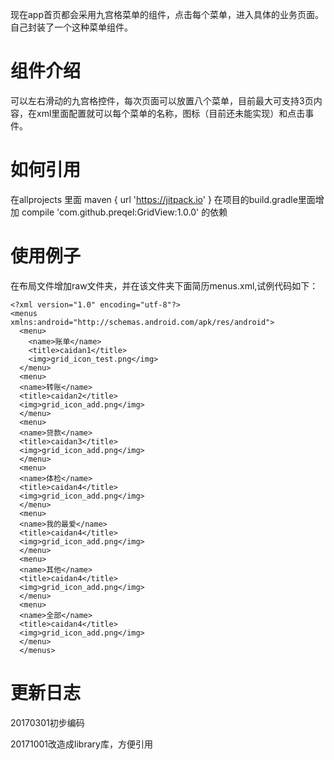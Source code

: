 现在app首页都会采用九宫格菜单的组件，点击每个菜单，进入具体的业务页面。自己封装了一个这种菜单组件。
# 组件介绍
可以左右滑动的九宫格控件，每次页面可以放置八个菜单，目前最大可支持3页内容，在xml里面配置就可以每个菜单的名称，图标（目前还未能实现）和点击事件。
# 如何引用
在allprojects 里面 maven { url 'https://jitpack.io' }
在项目的build.gradle里面增加 compile 'com.github.preqel:GridView:1.0.0' 的依赖
# 使用例子
在布局文件增加raw文件夹，并在该文件夹下面简历menus.xml,试例代码如下：
```
<?xml version="1.0" encoding="utf-8"?>
<menus    xmlns:android="http://schemas.android.com/apk/res/android">    
  <menu>   
    <name>账单</name>            
    <title>caidan1</title>        
    <img>grid_icon_test.png</img>    
  </menu>    
  <menu>      
  <name>转账</name>        
  <title>caidan2</title>       
  <img>grid_icon_add.png</img>    
  </menu>    
  <menu>        
  <name>贷款</name>       
  <title>caidan3</title>       
  <img>grid_icon_add.png</img>    
  </menu>   
  <menu>        
  <name>体检</name>       
  <title>caidan4</title>       
  <img>grid_icon_add.png</img>   
  </menu>  
  <menu>       
  <name>我的最爱</name>      
  <title>caidan4</title>       
  <img>grid_icon_add.png</img>    
  </menu>  
  <menu>       
  <name>其他</name>      
  <title>caidan4</title>        
  <img>grid_icon_add.png</img>   
  </menu>  
  <menu>        
  <name>全部</name>       
  <title>caidan4</title>       
  <img>grid_icon_add.png</img>    
  </menu>
  </menus>
```

# 更新日志
20170301初步编码

20171001改造成library库，方便引用


